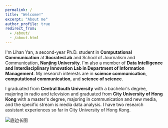 ```yaml
---
permalink: /
title: "Welcome!"
excerpt: "About me"
author_profile: true
redirect_from: 
  - /about/
  - /about.html
---
```



I'm Lihan Yan, a second-year Ph.D. student in **Computational Communication** at **SocratesLab** and School of Journalism and Communication, **Nanjing University**. I'm also a member of **Data Intelligence and Interdisciplinary Innovation Lab in Department of Information Management**. My research interests are in **science communication**, **computational communication**, and **science of science**.

I graduated from **Central South University** with a bachelor's degree, majoring in radio and television and graduated from **City University of Hong Kong** with a master's degree, majoring in communication and new media, and the specific stream is media data analysis.  I have two research assistant experiences so far in City University of Hong Kong.


![底边长图](https://user-images.githubusercontent.com/13479560/203529033-da7cb30e-2c5d-4e11-9b2c-64ed0dcf49da.png)

